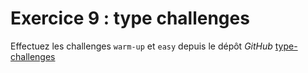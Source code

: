 # Exercice 9 : type challenges

Effectuez les challenges `warm-up` et `easy` depuis le dépôt *GitHub* [type-challenges](https://github.com/type-challenges/type-challenges)